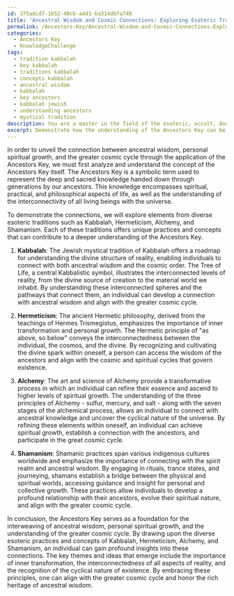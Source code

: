 ```yaml
---
id: 375adcd7-1b52-40cb-a4d1-ba314dbfa740
title: 'Ancestral Wisdom and Cosmic Connections: Exploring Esoteric Traditions'
permalink: /Ancestors-Key/Ancestral-Wisdom-and-Cosmic-Connections-Exploring-Esoteric-Traditions/
categories:
  - Ancestors Key
  - KnowledgeChallenge
tags:
  - tradition kabbalah
  - key kabbalah
  - traditions kabbalah
  - concepts kabbalah
  - ancestral wisdom
  - kabbalah
  - key ancestors
  - kabbalah jewish
  - understanding ancestors
  - mystical tradition
description: You are a master in the field of the esoteric, occult, Ancestors Key and Education. You are a writer of tests, challenges, books and deep knowledge on Ancestors Key for initiates and students to gain deep insights and understanding from. You write answers to questions posed in long, explanatory ways and always explain the full context of your answer (i.e., related concepts, formulas, examples, or history), as well as the step-by-step thinking process you take to answer the challenges. Be rigorous and thorough, and summarize the key themes, ideas, and conclusions at the end.
excerpt: Demonstrate how the understanding of the Ancestors Key can be applied to unveil the connection between ancestral wisdom, personal spiritual growth, and the greater cosmic cycle by analyzing relevant concepts and practices from diverse esoteric traditions.
---
```

In order to unveil the connection between ancestral wisdom, personal spiritual growth, and the greater cosmic cycle through the application of the Ancestors Key, we must first analyze and understand the concept of the Ancestors Key itself. The Ancestors Key is a symbolic term used to represent the deep and sacred knowledge handed down through generations by our ancestors. This knowledge encompasses spiritual, practical, and philosophical aspects of life, as well as the understanding of the interconnectivity of all living beings with the universe.

To demonstrate the connections, we will explore elements from diverse esoteric traditions such as Kabbalah, Hermeticism, Alchemy, and Shamanism. Each of these traditions offers unique practices and concepts that can contribute to a deeper understanding of the Ancestors Key.

1. ****Kabbalah****: The Jewish mystical tradition of Kabbalah offers a roadmap for understanding the divine structure of reality, enabling individuals to connect with both ancestral wisdom and the cosmic order. The Tree of Life, a central Kabbalistic symbol, illustrates the interconnected levels of reality, from the divine source of creation to the material world we inhabit. By understanding these interconnected spheres and the pathways that connect them, an individual can develop a connection with ancestral wisdom and align with the greater cosmic cycle.

2. ****Hermeticism****: The ancient Hermetic philosophy, derived from the teachings of Hermes Trismegistus, emphasizes the importance of inner transformation and personal growth. The Hermetic principle of "as above, so below" conveys the interconnectedness between the individual, the cosmos, and the divine. By recognizing and cultivating the divine spark within oneself, a person can access the wisdom of the ancestors and align with the cosmic and spiritual cycles that govern existence.

3. ****Alchemy****: The art and science of Alchemy provide a transformative process in which an individual can refine their essence and ascend to higher levels of spiritual growth. The understanding of the three principles of Alchemy - sulfur, mercury, and salt - along with the seven stages of the alchemical process, allows an individual to connect with ancestral knowledge and uncover the cyclical nature of the universe. By refining these elements within oneself, an individual can achieve spiritual growth, establish a connection with the ancestors, and participate in the great cosmic cycle.

4. ****Shamanism****: Shamanic practices span various indigenous cultures worldwide and emphasize the importance of connecting with the spirit realm and ancestral wisdom. By engaging in rituals, trance states, and journeying, shamans establish a bridge between the physical and spiritual worlds, accessing guidance and insight for personal and collective growth. These practices allow individuals to develop a profound relationship with their ancestors, evolve their spiritual nature, and align with the greater cosmic cycle.

In conclusion, the Ancestors Key serves as a foundation for the interweaving of ancestral wisdom, personal spiritual growth, and the understanding of the greater cosmic cycle. By drawing upon the diverse esoteric practices and concepts of Kabbalah, Hermeticism, Alchemy, and Shamanism, an individual can gain profound insights into these connections. The key themes and ideas that emerge include the importance of inner transformation, the interconnectedness of all aspects of reality, and the recognition of the cyclical nature of existence. By embracing these principles, one can align with the greater cosmic cycle and honor the rich heritage of ancestral wisdom.
